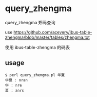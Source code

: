 # query_zhengma

query_zhengma 郑码查询

use https://github.com/acevery/ibus-table-zhengma/blob/master/tables/zhengma.txt 

使用 ibus-table-zhengma 的码表

## usage

    $ perl query_zhengma.pl 华夏
    华夏 : nran
    华 : nre
    夏 : anrs
